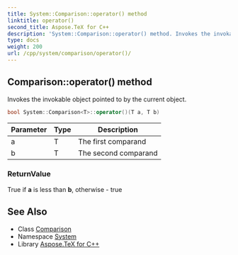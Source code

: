 ```yaml
---
title: System::Comparison::operator() method
linktitle: operator()
second_title: Aspose.TeX for C++
description: 'System::Comparison::operator() method. Invokes the invokable object pointed to by the current object in C++.'
type: docs
weight: 200
url: /cpp/system/comparison/operator()/
---
```

## Comparison::operator() method


Invokes the invokable object pointed to by the current object.

```cpp
bool System::Comparison<T>::operator()(T a, T b)
```


| Parameter | Type | Description |
| --- | --- | --- |
| a | T | The first comparand |
| b | T | The second comparand |

### ReturnValue

True if **a** is less than **b**, otherwise - true

## See Also

* Class [Comparison](../)
* Namespace [System](../../)
* Library [Aspose.TeX for C++](../../../)

